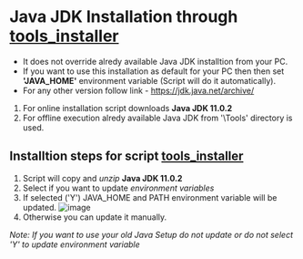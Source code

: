 # Java JDK Installation through [tools_installer](./tools_installer.bat)
- It does not override alredy available Java JDK installtion from your PC.
- If you want to use this installation as default for your PC then then set **'JAVA_HOME'** environment variable (Script will do it automatically).
- For any other version follow link - https://jdk.java.net/archive/

1. For online installation script downloads **Java JDK 11.0.2**
2. For offline execution alredy available Java JDK from '\Tools\' directory is used.

## Installtion steps for script [tools_installer](./tools_installer.bat)
1. Script will copy and _unzip_ **Java JDK 11.0.2**
2. Select if you want to update _environment variables_
3. If selected ('Y') JAVA_HOME and PATH environment variable will be updated.
   ![image](https://github.com/user-attachments/assets/df205678-a7cb-42cd-9d5a-20ec0cf2ee59)
5. Otherwise you can update it manually.
   
_Note: If you want to use your old Java Setup do not update or do not select 'Y' to update environment variable_
